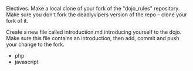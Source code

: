 Electives. Make a local clone of your fork of the "dojo_rules" repository. Make sure you don't fork the deadlyvipers version of the repo – clone your fork of it.

Create a new file called introduction.md introducing yourself to the dojo. Make sure this file contains an introduction, then add, commit and push your change to the fork.

* php
* javascript
